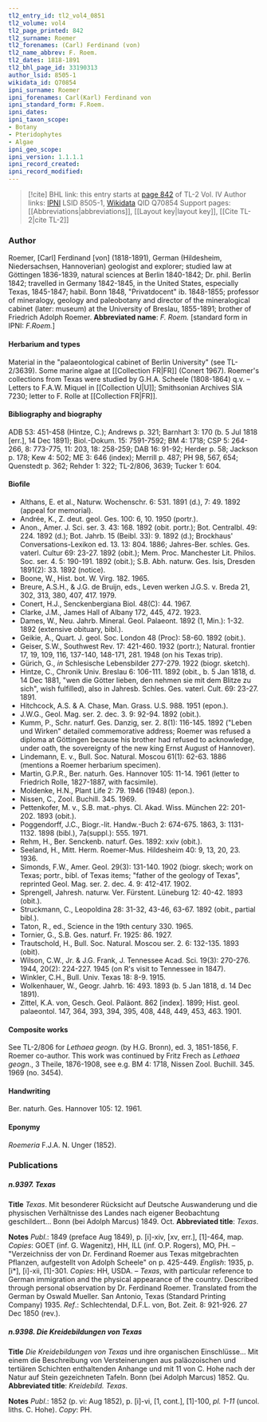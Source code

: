 ```yaml
---
tl2_entry_id: tl2_vol4_0851
tl2_volume: vol4
tl2_page_printed: 842
tl2_surname: Roemer
tl2_forenames: (Carl) Ferdinand (von)
tl2_name_abbrev: F. Roem.
tl2_dates: 1818-1891
tl2_bhl_page_id: 33190313
author_lsid: 8505-1
wikidata_id: Q70854
ipni_surname: Roemer
ipni_forenames: Carl(Karl) Ferdinand von
ipni_standard_form: F.Roem.
ipni_dates: 
ipni_taxon_scope: 
- Botany
- Pteridophytes
- Algae
ipni_geo_scope: 
ipni_version: 1.1.1.1
ipni_record_created: 
ipni_record_modified:
---
```


> [!cite] BHL link: this entry starts at [page 842](https://www.biodiversitylibrary.org/page/33190313) of TL-2 Vol. IV
> Author links: [IPNI](https://www.ipni.org/a/8505-1) LSID 8505-1, [Wikidata](https://www.wikidata.org/wiki/Q70854) QID Q70854
> Support pages: [[Abbreviations|abbreviations]], [[Layout key|layout key]], [[Cite TL-2|cite TL-2]]

### Author

Roemer, \[Carl\] Ferdinand \[von\] (1818-1891), German (Hildesheim, Niedersachsen, Hannoverian) geologist and explorer; studied law at Göttingen 1836-1839, natural sciences at Berlin 1840-1842; Dr. phil. Berlin 1842; travelled in Germany 1842-1845, in the United States, especially Texas, 1845-1847; habil. Bonn 1848, "Privatdocent" ib. 1848-1855; professor of mineralogy, geology and paleobotany and director of the mineralogical cabinet (later: museum) at the University of Breslau, 1855-1891; brother of Friedrich Adolph Roemer. 
**Abbreviated name**: *F. Roem.* \[standard form in IPNI: *F.Roem.*\]

#### Herbarium and types

Material in the "palaeontological cabinet of Berlin University" (see TL-2/3639). Some marine algae at [[Collection FR|FR]] (Conert 1967). Roemer's collections from Texas were studied by G.H.A. Scheele (1808-1864) q.v. – Letters to F.A.W. Miquel in [[Collection U|U]]; Smithsonian Archives SIA 7230; letter to F. Rolle at [[Collection FR|FR]].

#### Bibliography and biography

ADB 53: 451-458 (Hintze, C.); Andrews p. 321; Barnhart 3: 170 (b. 5 Jul 1818 \[err.\], 14 Dec 1891); Biol.-Dokum. 15: 7591-7592; BM 4: 1718; CSP 5: 264-266, 8: 773-775, 11: 203, 18: 258-259; DAB 16: 91-92; Herder p. 58; Jackson p. 178; Kew 4: 502; ME 3: 646 (index); Merrill p. 487; PH 98, 567, 654; Quenstedt p. 362; Rehder 1: 322; TL-2/806, 3639; Tucker 1: 604.

#### Biofile

- Althans, E. et al., Naturw. Wochenschr. 6: 531. 1891 (d.), 7: 49. 1892 (appeal for memorial).
- Andrée, K., Z. deut. geol. Ges. 100: 6, 10. 1950 (portr.).
- Anon., Amer. J. Sci. ser. 3. 43: 168. 1892 (obit. portr.); Bot. Centralbl. 49: 224. 1892 (d.); Bot. Jahrb. 15 (Beibl. 33): 9. 1892 (d.); Brockhaus' Conversations-Lexikon ed. 13. 13: 804. 1886; Jahres-Ber. schles. Ges. vaterl. Cultur 69: 23-27. 1892 (obit.); Mem. Proc. Manchester Lit. Philos. Soc. ser. 4. 5: 190-191. 1892 (obit.); S.B. Abh. naturw. Ges. Isis, Dresden 1891(2): 33. 1892 (notice).
- Boone, W., Hist. bot. W. Virg. 182. 1965.
- Breure, A.S.H., & J.G. de Bruijn, eds., Leven werken J.G.S. v. Breda 21, 302, 313, 380, 407, 417. 1979.
- Conert, H.J., Senckenbergiana Biol. 48(C): 44. 1967.
- Clarke, J.M., James Hall of Albany 172, 445, 472. 1923.
- Dames, W., Neu. Jahrb. Mineral. Geol. Palaeont. 1892 (1, Min.): 1-32. 1892 (extensive obituary, bibl.).
- Geikie, A., Quart. J. geol. Soc. London 48 (Proc): 58-60. 1892 (obit.).
- Geiser, S.W., Southwest Rev. 17: 421-460. 1932 (portr.); Natural. frontier 17, 19, 109, 116, 137-140, 148-171, 281. 1948 (on his Texas trip).
- Gürich, G., *in* Schlesische Lebensbilder 277-279. 1922 (biogr. sketch).
- Hintze, C., Chronik Univ. Breslau 6: 106-111. 1892 (obit., b. 5 Jan 1818, d. 14 Dec 1881, "wen die Götter lieben, den nehmen sie mit dem Blitze zu sich", wish fulfilled), also in Jahresb. Schles. Ges. vaterl. Cult. 69: 23-27. 1891.
- Hitchcock, A.S. & A. Chase, Man. Grass. U.S. 988. 1951 (epon.).
- J.W.G., Geol. Mag. ser. 2. dec. 3. 9: 92-94. 1892 (obit.).
- Kumm, P., Schr. naturf. Ges. Danzig, ser. 2. 8(1): 116-145. 1892 ("Leben und Wirken" detailed commemorative address; Roemer was refused a diploma at Göttingen because his brother had refused to acknowledge, under oath, the sovereignty of the new king Ernst August of Hannover).
- Lindemann, E. v., Bull. Soc. Natural. Moscou 61(1): 62-63. 1886 (mentions a Roemer herbarium specimen).
- Martin, G.P.R., Ber. naturh. Ges. Hannover 105: 11-14. 1961 (letter to Friedrich Rolle, 1827-1887, with facsimile).
- Moldenke, H.N., Plant Life 2: 79. 1946 (1948) (epon.).
- Nissen, C., Zool. Buchill. 345. 1969.
- Pettenkofer, M. v., S.B. mat.-phys. Cl. Akad. Wiss. München 22: 201-202. 1893 (obit.).
- Poggendorff, J.C., Biogr.-lit. Handw.-Buch 2: 674-675. 1863, 3: 1131-1132. 1898 (bibl.), 7a(suppl.): 555. 1971.
- Rehm, H., Ber. Senckenb. naturf. Ges. 1892: xxiv (obit.).
- Seeland, H., Mitt. Herm. Roemer-Mus. Hildesheim 40: 9, 13, 20, 23. 1936.
- Simonds, F.W., Amer. Geol. 29(3): 131-140. 1902 (biogr. skech; work on Texas; portr., bibl. of Texas items; "father of the geology of Texas", reprinted Geol. Mag. ser. 2. dec. 4. 9: 412-417. 1902.
- Sprengell, Jahresh. naturw. Ver. Fürstent. Lüneburg 12: 40-42. 1893 (obit.).
- Struckmann, C., Leopoldina 28: 31-32, 43-46, 63-67. 1892 (obit., partial bibl.).
- Taton, R., ed., Science in the 19th century 330. 1965.
- Tornier, G., S.B. Ges. naturf. Fr. 1925: 86. 1927.
- Trautschold, H., Bull. Soc. Natural. Moscou ser. 2. 6: 132-135. 1893 (obit).
- Wilson, C.W., Jr. & J.G. Frank, J. Tennessee Acad. Sci. 19(3): 270-276. 1944, 20(2): 224-227. 1945 (on R's visit to Tennessee in 1847).
- Winkler, C.H., Bull. Univ. Texas 18: 8-9. 1915.
- Wolkenhauer, W., Geogr. Jahrb. 16: 493. 1893 (b. 5 Jan 1818, d. 14 Dec 1891).
- Zittel, K.A. von, Gesch. Geol. Paläont. 862 \[index\]. 1899; Hist. geol. palaeontol. 147, 364, 393, 394, 395, 408, 448, 449, 453, 463. 1901.

#### Composite works

See TL-2/806 for *Lethaea geogn*. (by H.G. Bronn), ed. 3, 1851-1856, F. Roemer co-author. This work was continued by Fritz Frech as *Lethaea geogn*., 3 Theile, 1876-1908, see e.g. BM 4: 1718, Nissen Zool. Buchill. 345. 1969 (no. 3454).

#### Handwriting

Ber. naturh. Ges. Hannover 105: 12. 1961.

#### Eponymy

*Roemeria* F.J.A. N. Unger (1852).

### Publications

##### n.9397. Texas

**Title**
*Texas*. Mit besonderer Rücksicht auf Deutsche Auswanderung und die physischen Verhältnisse des Landes nach eigener Beobachtung geschildert... Bonn (bei Adolph Marcus) 1849. Oct.
**Abbreviated title**: *Texas*.

**Notes**
*Publ*.: 1849 (preface Aug 1849), p. \[i\]-xiv, \[xv, err.\], \[1\]-464, map. *Copies*: GOET (inf. G. Wagenitz), HH, ILL (inf. O.P. Rogers), MO, PH. – "Verzeichniss der von Dr. Ferdinand Roemer aus Texas mitgebrachten Pflanzen, aufgestellt von Adolph Scheele" on p. 425-449.
*English*: 1935, p. \[i\*\], \[i\]-xii, \[1\]-301. *Copies*: HH, USDA. – *Texas*, with particular reference to German immigration and the physical appearance of the country. Described through personal observation by Dr. Ferdinand Roemer. Translated from the German by Oswald Mueller. San Antonio, Texas (Standard Printing Company)
1935.
*Ref*.: Schlechtendal, D.F.L. von, Bot. Zeit. 8: 921-926. 27 Dec 1850 (rev.).

##### n.9398. Die Kreidebildungen von Texas

**Title**
*Die Kreidebildungen von Texas* und ihre organischen Einschlüsse... Mit einem die Beschreibung von Versteinerungen aus paläozoischen und tertiären Schichten enthaltenden Anhange und mit 11 von C. Hohe nach der Natur auf Stein gezeichneten Tafeln. Bonn (bei Adolph Marcus) 1852. Qu.
**Abbreviated title**: *Kreidebild. Texas*.

**Notes**
*Publ*.: 1852 (p. vi: Aug 1852), p. \[i\]-vi, \[1, cont.\], \[1\]-100, *pl. 1-11* (uncol. liths. C. Hohe). *Copy*: PH.

